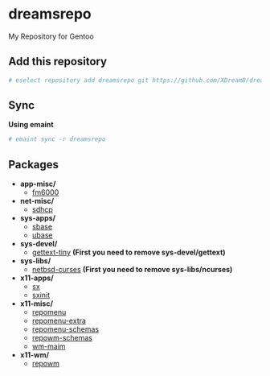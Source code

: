# dreamsrepo
My Repository for Gentoo

## Add this repository
```sh
# eselect repository add dreamsrepo git https://github.com/XDream8/dreamsrepo.git
```
## Sync
**Using emaint**
```sh
# emaint sync -r dreamsrepo
```

## Packages
* **app-misc/**
	*	[fm6000](app-misc/fm6000)
* **net-misc/**
	*	[sdhcp](net-misc/sdhcp)
* **sys-apps/**
	*	[sbase](sys-apps/sbase)
	*	[ubase](sys-apps/ubase)
* **sys-devel/**
	*	[gettext-tiny](sys-devel/gettext-tiny) **(**First you need to remove sys-devel/gettext**)**
* **sys-libs/**
	*	[netbsd-curses](sys-libs/netbsd-curses) **(**First you need to remove sys-libs/ncurses**)**
* **x11-apps/**
	*	[sx](x11-apps/sx)
	*	[sxinit](x11-apps/sxinit)
* **x11-misc/**
	*	[repomenu](x11-misc/repomenu)
	*	[repomenu-extra](x11-misc/repomenu-extra)
	*	[repomenu-schemas](x11-misc/repomenu-schemas)
	*	[repowm-schemas](x11-misc/repowm-schemas)
	*	[wm-maim](x11-misc/wm-maim)
* **x11-wm/**
	*	[repowm](x11-wm/repowm)
